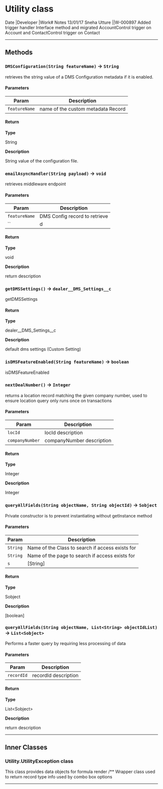 # Utility class

 Date            |Developer            |Work# Notes 13/01/17           Sneha Utture         ||W-000897 Added trigger handler Interface method and migrated AccountControl trigger on Account and ContactControl trigger on Contact

---
## Methods
### `DMSConfiguration(String featureName)` → `String`

retrieves the string value of a DMS Configuration metadata if it is enabled.

#### Parameters
|Param|Description|
|-----|-----------|
|`featureName` |  name of the custom metadata Record |

#### Return

**Type**

String

**Description**

String value of the configuration file.

### `emailAsyncHandler(String payload)` → `void`

retrieves middleware endpoint

#### Parameters
|Param|Description|
|-----|-----------|
|`featureName` |  DMS Config record to retrieve |
|`` | d |

#### Return

**Type**

void

**Description**

return description

### `getDMSSettings()` → `dealer__DMS_Settings__c`

 getDMSSettings

#### Return

**Type**

dealer__DMS_Settings__c

**Description**

default dms settings (Custom Setting)

### `isDMSFeatureEnabled(String featureName)` → `boolean`

 isDMSFeatureEnabled

### `nextDealNumber()` → `Integer`

returns a location record matching the given company number, used to ensure location query only runs once on transactions

#### Parameters
|Param|Description|
|-----|-----------|
|`locId` |  locId description |
|`companyNumber` |  companyNumber description |

#### Return

**Type**

Integer

**Description**

Integer

### `queryAllFields(String objectName, String objectId)` → `Sobject`

Private constructor is to prevent instantiating without getInstance method

#### Parameters
|Param|Description|
|-----|-----------|
|`String` |  Name of the Class to search if access exists for |
|`String` |  Name of the page to search if access exists for |
|`s` |  [String] |

#### Return

**Type**

Sobject

**Description**

[boolean]

### `queryAllFields(String objectName, List<String> objectIdList)` → `List<Sobject>`

Performs a faster query by requiring less processing of data

#### Parameters
|Param|Description|
|-----|-----------|
|`recordId` |  recordId description |

#### Return

**Type**

List&lt;Sobject&gt;

**Description**

return description

---
## Inner Classes

### Utility.UtilityException class

This class provides data objects for formula render /** Wrapper class used to return record type info used by combo box options

---
